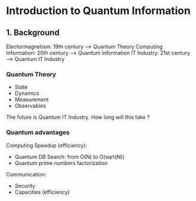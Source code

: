 # Introduction to Quantum Information

## 1. Background

Electormagnetism: 19th century --> Quantum Theory
Computing Information: 20th century --> Quantum Information
IT Industry: 21st century --> Quantum IT Industry

### Quantum Theory

- State
- Dynamics
- Measurement
- Observables

The future is Quantum IT Industry. How long will this take ?

### Quantum advantages

Computing Speedup (efficiency):

- Quantum DB Search: from O(N) to O(sqrt(N))
- Quantum prime numbers factorization

Communication:

- Security
- Capacities (efficiency)
